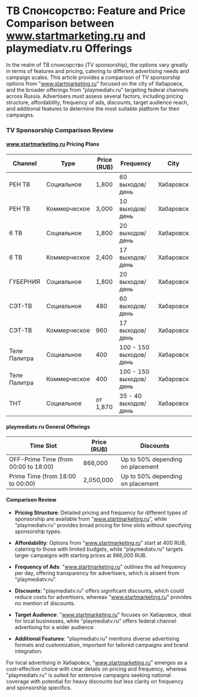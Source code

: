 # ТВ Спонсорство: Feature and Price Comparison between www.startmarketing.ru and playmediatv.ru Offerings

In the realm of ТВ спонсорство (TV sponsorship), the options vary greatly in terms of features and pricing, catering to different advertising needs and campaign scales. This article provides a comparison of TV sponsorship options from "www.startmarketing.ru" focused on the city of Хабаровск, and the broader offerings from "playmediatv.ru" targeting federal channels across Russia. Advertisers must assess several factors, including pricing structure, affordability, frequency of ads, discounts, target audience reach, and additional features to determine the most suitable platform for their campaigns.

### TV Sponsorship Comparison Review

#### www.startmarketing.ru Pricing Plans

| Channel         | Type             | Price (RUB) | Frequency               | City        |
|-----------------|------------------|-------------|-------------------------|-------------|
| РЕН ТВ          | Социальное       | 1,800       | 60 выходов/день         | Хабаровск   |
| РЕН ТВ          | Коммерческое     | 3,000       | 10 выходов/день         | Хабаровск   |
| 6 ТВ            | Социальное       | 1,800       | 20 выходов/день         | Хабаровск   |
| 6 ТВ            | Коммерческое     | 2,400       | 17 выходов/день         | Хабаровск   |
| ГУБЕРНИЯ        | Социальное       | 1,800       | 20 выходов/день         | Хабаровск   |
| СЭТ-ТВ          | Социальное       | 480         | 60 выходов/день         | Хабаровск   |
| СЭТ-ТВ          | Коммерческое     | 960         | 17 выходов/день         | Хабаровск   |
| Теле Палитра    | Социальное       | 400         | 100 - 150 выходов/день  | Хабаровск   |
| Теле Палитра    | Коммерческое     | 400         | 100 - 150 выходов/день  | Хабаровск   |
| ТНТ             | Социальное       | от 1,870    | 35 - 40 выходов/день    | Хабаровск   |

#### playmediatv.ru General Offerings

| Time Slot                           | Price (RUB)   | Discounts                         |
|-------------------------------------|---------------|-----------------------------------|
| OFF-Prime Time (from 00:00 to 18:00)| 866,000       | Up to 50% depending on placement  |
| Prime Time (from 18:00 to 00:00)    | 2,050,000     | Up to 50% depending on placement  |

#### Comparison Review

- **Pricing Structure**: Detailed pricing and frequency for different types of sponsorship are available from "www.startmarketing.ru", while "playmediatv.ru" provides broad pricing for time slots without specifying sponsorship types.
  
- **Affordability**: Options from "www.startmarketing.ru" start at 400 RUB, catering to those with limited budgets, while "playmediatv.ru" targets larger campaigns with starting prices at 866,000 RUB.

- **Frequency of Ads**: "www.startmarketing.ru" outlines the ad frequency per day, offering transparency for advertisers, which is absent from "playmediatv.ru".

- **Discounts**: "playmediatv.ru" offers significant discounts, which could reduce costs for advertisers, whereas "www.startmarketing.ru" provides no mention of discounts.

- **Target Audience**: "www.startmarketing.ru" focuses on Хабаровск, ideal for local businesses, while "playmediatv.ru" offers federal channel advertising for a wider audience.

- **Additional Features**: "playmediatv.ru" mentions diverse advertising formats and customization, important for tailored campaigns and brand integration.

For local advertising in Хабаровск, "www.startmarketing.ru" emerges as a cost-effective choice with clear details on pricing and frequency, whereas "playmediatv.ru" is suited for extensive campaigns seeking national coverage with potential for heavy discounts but less clarity on frequency and sponsorship specifics.